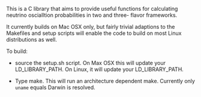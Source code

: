 This is a C library that aims to provide useful functions for 
calculating neutrino oscialltion probabilities in two and three-
flavor frameworks. 

It currently builds on Mac OSX only, but fairly trivial adaptions to 
the Makefiles and setup scripts will enable the code to build on 
most Linux distributions as well.

To build:

* source the setup.sh script. On Max OSX this will update your LD_LIBRARY_PATH.
On Linux, it will update your LD_LIBRARY_PATH.

* Type make. This will run an architecture dependent make. Currently only `uname` equals Darwin is resolved.

